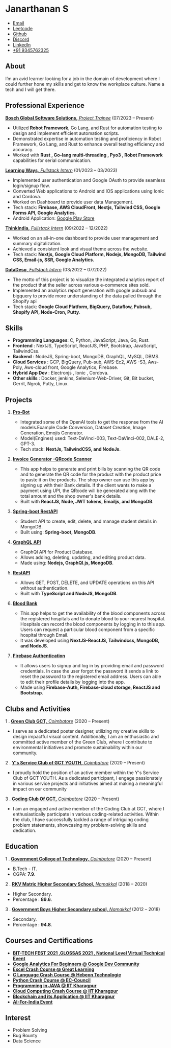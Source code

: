 
# Janarthanan S
- [Email](mailto:janarthananabc1729@gmail.com)
- [Leetcode](https://leetcode.com/Janarthanan1729/)
- [Github](https://github.com/JanarthananGCT/)
- [Discord](https://discordapp.com/users/895693932036509736)
- [LinkedIn](https://www.linkedin.com/in/janarthanan-s-6731a5214/)
- [+91 9345762325](#) 


## About
I’m an avid learner looking for a job in the domain of development where I could further hone my skills and get to know the workplace culture. Name a tech and I will get there.

## Professional Experience

[**Bosch Global Software Solutions,** *Project Trainee*](https://www.bosch-softwaretechnologies.com/en/our-company/about-us/) (07/2023 – Present)
- Utilized **Robot Framework**, Go Lang, and Rust for automation testing to design and implement efficient automation scripts.
- Demonstrated expertise in automation testing and proficiency in Robot Framework, Go Lang, and Rust to enhance overall testing efficiency and accuracy.
- Worked with **Rust , Go-lang multi-threading , Pyo3 , Robot Framework** capabilities for serial communication.

[**Learning Ways,** *Fullstack* *Intern*](http://www.learningways.co.in/) (01/2023 – 03/2023)
- Implemented user authentication and Google OAuth to provide seamless login/signup flow.
- Converted Web applications to Android and IOS applications using Ionic and Cordova.
- Worked on Dashboard to provide user data Management.
- Tech stack: **Firebase, AWS CloudFront, Nextjs, Tailwind CSS, Google Forms API, Google Analytics**.
- Android Application: [Google Play Store](https://play.google.com/store/apps/details?id=com.exapmle.learningways)

[**ThinkIndia,** *Fullstack* *Intern*](https://ideopedia-ideopedia1.vercel.app/) (09/2022 – 12/2022)
- Worked on an all-in-one dashboard to provide user management and summary digitalization.
- Achieved a consistent look and visual theme across the website.
- Tech stack: **Nextjs, Google Cloud Platform, Nodejs, MongoDB, Tailwind CSS, Email-js, SSR, Google Analytics**.

[**DataDesq,** *Fullstack* *Intern*](#) (03/2022 – 07/2022)
- The motto of this project is to visualize the integrated analytics report of the product that the seller across various e-commerce sites sold.
- Implemented an analytics report generation with google pubsub and bigquery to provide more understanding of the data pulled through the Shopify api
- Tech stack: **Google Cloud Platform, BigQuery, Dataflow, Pubsub, Shopify API, Node-Cron, Putty**.

## Skills
- **Programming Languages**: C, Python, JavaScript, Java, Go, Rust.
- **Frontend**  : NextJS, TypeScript, ReactJS, PHP, Bootstrap, JavaScript, TailwindCss.
- **Backend**   : NodeJS, Spring-boot, MongoDB, GraphQL, MySQL, DBMS.
- **Cloud Services**   : GCP, BigQuery, Pub-sub, AWS-Ec2, AWS -S3, Aws-Poly, Aws-cloud front, Google Analytics, Firebase.
- **Hybrid App Dev**   : Electronjs , Ionic , Cordova.
- **Other skills**   : Docker, jenkins, Selenium-Web-Driver, Git, Bit bucket, Gerrit, Ngrok, Putty, Linux.

## Projects
1. [**Pro-Bot**](https://probot-theta.vercel.app/)
   - Integrated some of the OpenAI tools to get the response from the AI models.Example Code Conversion, Dataset Creation, Image Generation, Emojis Generator.
   - Model(Engines) used: Text-DaVinci-003, Text-DaVinci-002, DALE-2, GPT-3.
   - Tech stack: **NextJs, TailwindCSS, and NodeJs**.

2. [**Invoice** **Generator** **-QRcode** **Scanner**](https://invoice-gen-client.vercel.app/)
   - This app helps to generate and print bills by scanning the QR code and to generate the QR code for the product with the product price to paste it on the products. The shop owner can use this app by signing up with their Bank details. If the client wants to make a payment using UPI, the QRcode will be generated along with the total amount and the shop owner's bank details.
   - Built with **ReactJS, Node, JWT tokens, Emailjs, and MongoDB**.

3. [**Spring-boot** **RestAPI**](https://github.com/JanarthananGCT/springboot-rest-service)
   - Student API to create, edit, delete, and manage student details in MongoDB.
   - Built using: **Spring-boot, MongoDB**.

4. [**GraphQL** **API**](https://github.com/JanarthananGCT/graphQl-nodejs-mongoDB)
   - GraphQl API for Product Database.
   - Allows adding, deleting, updating, and editing product data.
   - Made using: **Nodejs, GraphQl.js, MongoDB**.

5. [**RestAPI**](https://github.com/JanarthananGCT/rest-api-typescript)
   - Allows GET, POST, DELETE, and UPDATE operations on this API without authentication.
   - Built with T**ypeScript and NodeJS, MongoDB**.
  
6. [**Blood Bank**](https://blood-bank-iml2.vercel.app/)
   - This app helps to get the availability of the blood components across the registered hospitals and to donate blood to your nearest hospital. Hospitals can record the blood components by logging in to this app. Users can request a particular blood component from a specific hospital through Email.
   - It was developed using **NextJS-ReactJS, Tailwindcss, MongoDB, and NodeJS**.
  
7. [**Firebase Authentication**](https://firebase-auth-b66p.vercel.app/)
   - It allows users to signup and log in by providing email and password credentials. In case the user forgot the password it sends a link to reset the password to the registered email address. Users can able to edit their profile details by logging into the app.
   - Made using **Firebase-Auth, Firebase-cloud storage, ReactJS and Bootstrap**.


## Clubs and Activities

1 . [**Green Club GCT,** *Coimbatore*](https://www.facebook.com/GCTGREENCLUB/) (2020 – Present)
   - I serve as a dedicated poster designer, utilizing my creative skills to design impactful visual content. Additionally, I am an enthusiastic and committed active member of the Green Club, where I contribute to environmental initiatives and promote sustainability within our community.

2 . [**Y's Service Club of GCT YOUTH,** *Coimbatore*](https://ysyouthgct.in/) (2020 – Present)
   - I proudly hold the position of an active member within the Y's Service Club of GCT YOUTH. As a dedicated participant, I engage passionately in various service projects and initiatives aimed at making a meaningful impact on our community

3 . [**Coding Club Of GCT,** *Coimbatore*](https://www.codingclubgct.in/) (2020 – Present)
   - I am an engaged and active member of the Coding Club at GCT, where I enthusiastically participate in various coding-related activities. Within the club, I have successfully tackled a range of intriguing coding problem statements, showcasing my problem-solving skills and dedication.
                    

## Education

1 . [**Government College of Technology,** *Coimbatore*](https://gct.ac.in) (2020 – Present)
   - B.Tech - IT.
   - CGPA: **7.9**.

2 . [**RKV Matric Higher Secondary School,** *Namakkal*](#) (2018 – 2020)
   - Higher Secondary.
   - Percentage : **89.6**.

3 . [**Government Boys Higher Secondary school,** *Namakkal*](#) (2012 – 2018)
   - Secondary.
   - Percentage : **94.8**.
                    

## Courses and Certifications
   - [**BIT-TECH FEST 2021  ,GLOSSAS 2021  , National Level Virtual Technical Event**](https://drive.google.com/file/d/10-og0xRQ_ETQzm_nwkOpv3MsbpBko1fp/view?usp=sharing)
   - [**Google Analytics For Beginners @ Google Dev Community**](https://analytics.google.com/analytics/academy/certificate/RwJN9oNCRsK1z5pqi0tEJw)
   - [**Excel Crash Course @ Great Learning**](verify.greatlearning.in/DYVMJYXA)
   - [**C Language Crash Course  @ Hebeon Technologie**](https://drive.google.com/file/d/1K6xck-UA34vY7xHMLMAHs9Q49n3CIh04/view?usp=sharing)
   - [**Python Crash Course @ EC-Council**](https://drive.google.com/file/d/1WY4VVyne986G8VgqyLbNbREHi1y3ikdX/view?usp=sharing)
   - [**Programming in JAVA @ IIT Kharagpur**](https://drive.google.com/file/d/1vFYwEfNA3J43cjq9oduYmOQ0s8eh1V_m/view)
   - [**Cloud Computing Crash Course @ IIT Kharagpur**](https://drive.google.com/file/d/1y1dL6002cEdzAVeDzPQ130IN-bXSyGJi/view)
   - [**Blockchain and its Application @ IIT Kharagpur**](https://drive.google.com/file/d/1xysL_nwWvV0fkhc9omrzi9KACJP5En8y/view)
   - [**AI-For-India Event**](http://www.guvi.in/certificate?id=331bQI6K97H761J051)

## Interest
   - Problem Solving
   - Bug Bounty
   - Data Science
